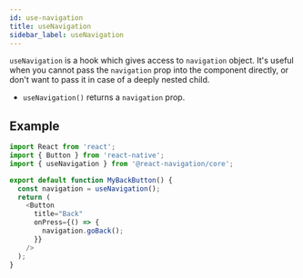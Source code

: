 ```yaml
---
id: use-navigation
title: useNavigation
sidebar_label: useNavigation
---
```


`useNavigation` is a hook which gives access to `navigation` object. It's useful when you cannot pass the `navigation` prop into the component directly, or don't want to pass it in case of a deeply nested child.

- `useNavigation()` returns a `navigation` prop.

## Example

```js
import React from 'react';
import { Button } from 'react-native';
import { useNavigation } from '@react-navigation/core';

export default function MyBackButton() {
  const navigation = useNavigation();
  return (
    <Button
      title="Back"
      onPress={() => {
        navigation.goBack();
      }}
    />
  );
}
```
